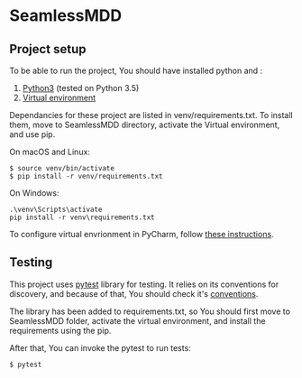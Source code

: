 # SeamlessMDD

## Project setup

To be able to run the project, You should have installed python and :

1. [Python3](https://www.python.org/) (tested on Python 3.5)
2. [Virtual environment](https://packaging.python.org/guides/installing-using-pip-and-virtual-environments/)

Dependancies for these project are listed in venv/requirements.txt. To install them, move to SeamlessMDD directory, activate the Virtual environment, and use pip.

On macOS and Linux:
```
$ source venv/bin/activate
$ pip install -r venv/requirements.txt
```

On Windows:
```
.\venv\Scripts\activate
pip install -r venv\requirements.txt
```

To configure virtual envrionment in PyCharm, follow [these instructions](https://www.jetbrains.com/help/pycharm/creating-virtual-environment.html).

## Testing

This project uses [pytest](https://docs.pytest.org/en/latest/) library for testing. It relies on its conventions for discovery, and because of that, You should check it's [conventions](https://docs.pytest.org/en/latest/goodpractices.html#test-discovery).

The library has been added to requirements.txt, so You should first move to SeamlessMDD folder, activate the virtual environment, and install the requirements using the pip.

After that, You can invoke the pytest to run tests:
```
$ pytest
```

